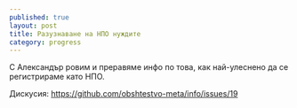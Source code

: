 ```yaml
---
published: true
layout: post
title: Разузнаване на НПО нуждите
category: progress
---
```


С Александър ровим и преравяме инфо по това, как най-улеснено да се регистрираме като НПО.

Дискусия: https://github.com/obshtestvo-meta/info/issues/19
